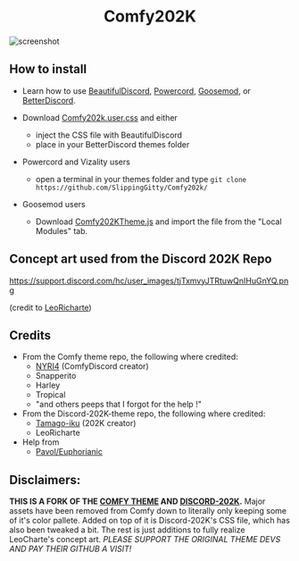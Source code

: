 <h1 align="center">Comfy202K</h1>

 ![screenshot](https://i.imgur.com/5OqVLtz.png)
 
## How to install

* Learn how to use [BeautifulDiscord](https://github.com/leovoel/BeautifulDiscord), [Powercord](https://github.com/powercord-org/powercord), [Goosemod](https://goosemod.com/), or [BetterDiscord](https://github.com/rauenzi/BetterDiscordApp).

* Download [Comfy202k.user.css](https://raw.githubusercontent.com/SlippingGitty/Comfy202k/main/Comfy202K.user.css) and either
  * inject the CSS file with BeautifulDiscord
  * place in your BetterDiscord themes folder
* Powercord and Vizality users
  * open a terminal in your themes folder and type `git clone https://github.com/SlippingGitty/Comfy202k/`
* Goosemod users
  * Download [Comfy202KTheme.js](https://raw.githubusercontent.com/SlippingGitty/Comfy202k/main/Comfy202KTheme.js) and import the file from the "Local Modules" tab.
## Concept art used from the Discord 202K Repo
https://support.discord.com/hc/user_images/tjTxmvyJTRtuwQnIHuGnYQ.png

(credit to [LeoRicharte](https://www.reddit.com/r/discordapp/comments/hjpa28/discord_with_new_design_based_on_updated_art_in/))

## Credits
* From  the Comfy theme repo, the following where credited:
  * [NYRI4](https://github.com/NYRI4/) (ComfyDiscord creator)
  * Snapperito 
  * Harley
  * Tropical 
  * "and others peeps that I forgot for the help !"
* From the Discord-202K-theme repo, the following where credited:
  * [Tamago-iku](https://github.com/Tamago-iku/) (202K creator)
  * LeoRicharte
* Help from
  * [Pavol/Euphorianic](https://github.com/Euphorianic)

## Disclaimers:

**THIS IS A FORK OF THE [COMFY THEME](https://github.com/NYRI4/Comfy-theme) AND [DISCORD-202K](https://github.com/Tamago-iku/Discord-202K-theme).** Major assets have been removed from Comfy down to literally only keeping some of it's color pallete. Added on top of it is Discord-202K's CSS file, which has also been tweaked a bit. The rest is just additions to fully realize LeoCharte's concept art. _PLEASE SUPPORT THE ORIGINAL THEME DEVS AND PAY THEIR GITHUB A VISIT!_
